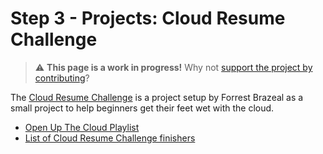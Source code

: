 
# Step 3 - Projects: Cloud Resume Challenge

> ⚠️ **This page is a work in progress!** Why not [support the project by contributing](https://github.com/openupthecloud/system)?

The [Cloud Resume Challenge](https://cloudresumechallenge.dev/) is a project setup by Forrest Brazeal as a small project to help beginners get their feet wet with the cloud. 

- [Open Up The Cloud Playlist](https://www.youtube.com/playlist?list=PLEk97Q5Nj5oesA1WNk7DzaUpZUnCsQFVQ)
- [List of Cloud Resume Challenge finishers](https://github.com/openupthecloud/cloud-resume-challenge)
